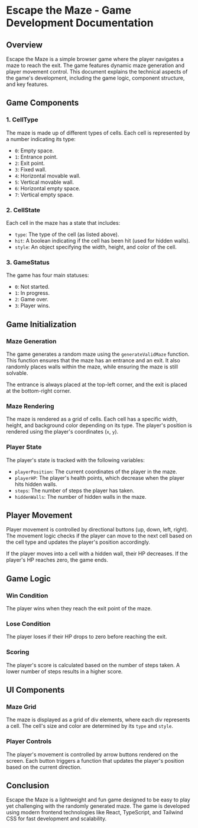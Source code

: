 
# Escape the Maze - Game Development Documentation

## Overview
Escape the Maze is a simple browser game where the player navigates a maze to reach the exit. The game features dynamic maze generation and player movement control. This document explains the technical aspects of the game's development, including the game logic, component structure, and key features.

## Game Components

### 1. CellType
The maze is made up of different types of cells. Each cell is represented by a number indicating its type:
- `0`: Empty space.
- `1`: Entrance point.
- `2`: Exit point.
- `3`: Fixed wall.
- `4`: Horizontal movable wall.
- `5`: Vertical movable wall.
- `6`: Horizontal empty space.
- `7`: Vertical empty space.

### 2. CellState
Each cell in the maze has a state that includes:
- `type`: The type of the cell (as listed above).
- `hit`: A boolean indicating if the cell has been hit (used for hidden walls).
- `style`: An object specifying the width, height, and color of the cell.

### 3. GameStatus
The game has four main statuses:
- `0`: Not started.
- `1`: In progress.
- `2`: Game over.
- `3`: Player wins.

## Game Initialization

### Maze Generation
The game generates a random maze using the `generateValidMaze` function. This function ensures that the maze has an entrance and an exit. It also randomly places walls within the maze, while ensuring the maze is still solvable.

The entrance is always placed at the top-left corner, and the exit is placed at the bottom-right corner.

### Maze Rendering
The maze is rendered as a grid of cells. Each cell has a specific width, height, and background color depending on its type. The player's position is rendered using the player's coordinates (`x`, `y`).

### Player State
The player's state is tracked with the following variables:
- `playerPosition`: The current coordinates of the player in the maze.
- `playerHP`: The player's health points, which decrease when the player hits hidden walls.
- `steps`: The number of steps the player has taken.
- `hiddenWalls`: The number of hidden walls in the maze.

## Player Movement
Player movement is controlled by directional buttons (up, down, left, right). The movement logic checks if the player can move to the next cell based on the cell type and updates the player's position accordingly.

If the player moves into a cell with a hidden wall, their HP decreases. If the player's HP reaches zero, the game ends.

## Game Logic

### Win Condition
The player wins when they reach the exit point of the maze.

### Lose Condition
The player loses if their HP drops to zero before reaching the exit.

### Scoring
The player's score is calculated based on the number of steps taken. A lower number of steps results in a higher score.

## UI Components

### Maze Grid
The maze is displayed as a grid of div elements, where each div represents a cell. The cell's size and color are determined by its `type` and `style`.

### Player Controls
The player's movement is controlled by arrow buttons rendered on the screen. Each button triggers a function that updates the player's position based on the current direction.

## Conclusion
Escape the Maze is a lightweight and fun game designed to be easy to play yet challenging with the randomly generated maze. The game is developed using modern frontend technologies like React, TypeScript, and Tailwind CSS for fast development and scalability.
